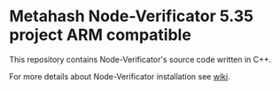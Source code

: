 # Metahash Node-Verificator 5.35 project ARM compatible
This repository contains Node-Verificator's source code written in C++.

For more details about Node-Verificator installation see [wiki](https://github.com/metahashorg/Node-Verificator/wiki).
